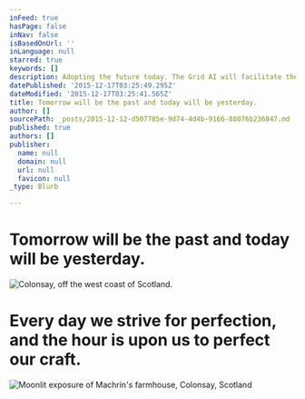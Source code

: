 ```yaml
---
inFeed: true
hasPage: false
inNav: false
isBasedOnUrl: ''
inLanguage: null
starred: true
keywords: []
description: Adopting the future today. The Grid AI will facilitate the design and allow more time to elaborate.
datePublished: '2015-12-17T03:25:49.295Z'
dateModified: '2015-12-17T03:25:41.565Z'
title: Tomorrow will be the past and today will be yesterday.
author: []
sourcePath: _posts/2015-12-12-d507785e-9d74-4d4b-9166-88076b236847.md
published: true
authors: []
publisher:
  name: null
  domain: null
  url: null
  favicon: null
_type: Blurb

---
```

# Tomorrow will be the past and today will be yesterday.
![Colonsay, off the west coast of Scotland.](https://the-grid-user-content.s3-us-west-2.amazonaws.com/d283c299-cce8-4c37-b492-549bfb45777c.jpg)

# Every day we strive for perfection, and the hour is upon us to perfect our craft.
![Moonlit exposure of Machrin's farmhouse, Colonsay, Scotland](https://the-grid-user-content.s3-us-west-2.amazonaws.com/b17fc8fc-c96a-4ce8-b2f7-91b3ac7739c5.jpg)